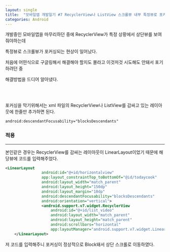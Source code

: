 ```yaml
---
layout: single
title:  "모바일앱 개발일기 #7 RecyclerView나 ListView 스크롤뷰 내부 특정뷰로 포커스 되는 현상 해결하기"
categories: Android
---
```


개발중인 모바일앱을 마무리하던 중에 RecyclerView가 특정 상황에서  상단뷰를 보여줘야하는데

특정뷰로 스크롤뷰가 포커싱되는 현상이 일어났다.

처음에 어떤식으로 구글링해서 해결해야 할지도 몰라고 이것저것 시도해도 안돼서 포기하려던 중

해결방법을 드디어 알아냈다.

 <br/><br/>

포커싱을 막기위해서는 xml 파일의 RecyclerView나 ListView를 감싸고 있는 레이아웃에 한줄만 추가하면 된다.



```xml
android:descendantFocusability="blocksDescendants"
```





### 적용

---

본인같은 경우는 RecyclerView를 감싸는 레이아웃이 LinearLayout이었기 때문에 해당뷰에 코드를 입력해주었다. 

 

```xml
<LinearLayout
                android:id="@+id/horizontalview"
                app:layout_constraintTop_toBottomOf="@id/todaycook"
                android:layout_width="match_parent"
                android:layout_height="150dp"
                android:layout_margin="10dp"
                android:descendantFocusability="blocksDescendants"
                android:orientation="vertical">
                <android.support.v7.widget.RecyclerView
                    android:id="@+id/list_video"
                    android:layout_width="match_parent"
                    android:layout_height="match_parent"
                    android:scrollbars="horizontal"
                    app:layoutManager="android.support.v7.widget.LinearLayoutManager"/>
    </LinearLayout>
```

저 코드를 입력해주니 포커싱이 정상적으로 Block돼서 상단 스크롤로 이동하였다.

 
